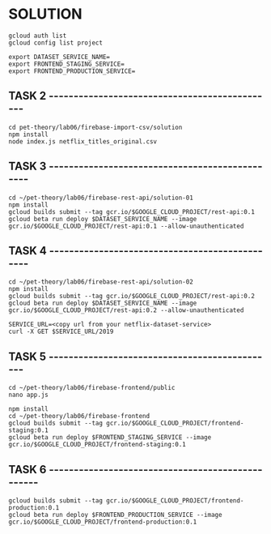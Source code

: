 # SOLUTION
```
gcloud auth list
gcloud config list project
```
```
export DATASET_SERVICE_NAME=
export FRONTEND_STAGING_SERVICE=
export FRONTEND_PRODUCTION_SERVICE=
```


## TASK 2 ----------------------------------------------
```
cd pet-theory/lab06/firebase-import-csv/solution
npm install
node index.js netflix_titles_original.csv
```
## TASK 3 -----------------------------------------------
```
cd ~/pet-theory/lab06/firebase-rest-api/solution-01
npm install
gcloud builds submit --tag gcr.io/$GOOGLE_CLOUD_PROJECT/rest-api:0.1
gcloud beta run deploy $DATASET_SERVICE_NAME --image gcr.io/$GOOGLE_CLOUD_PROJECT/rest-api:0.1 --allow-unauthenticated
```
## TASK 4 -----------------------------------------------
```
cd ~/pet-theory/lab06/firebase-rest-api/solution-02
npm install
gcloud builds submit --tag gcr.io/$GOOGLE_CLOUD_PROJECT/rest-api:0.2
gcloud beta run deploy $DATASET_SERVICE_NAME --image gcr.io/$GOOGLE_CLOUD_PROJECT/rest-api:0.2 --allow-unauthenticated
```

```
SERVICE_URL=<copy url from your netflix-dataset-service>
curl -X GET $SERVICE_URL/2019
```

## TASK 5 ----------------------------------------------

```
cd ~/pet-theory/lab06/firebase-frontend/public
nano app.js
  ```
```
npm install
cd ~/pet-theory/lab06/firebase-frontend
gcloud builds submit --tag gcr.io/$GOOGLE_CLOUD_PROJECT/frontend-staging:0.1
gcloud beta run deploy $FRONTEND_STAGING_SERVICE --image gcr.io/$GOOGLE_CLOUD_PROJECT/frontend-staging:0.1
```
## TASK 6 -------------------------------------------------
```
gcloud builds submit --tag gcr.io/$GOOGLE_CLOUD_PROJECT/frontend-production:0.1
gcloud beta run deploy $FRONTEND_PRODUCTION_SERVICE --image gcr.io/$GOOGLE_CLOUD_PROJECT/frontend-production:0.1
```
